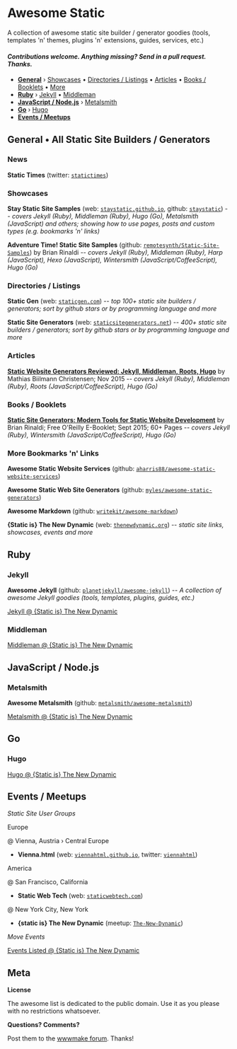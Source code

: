 # Awesome Static

A collection of awesome static site builder / generator goodies (tools, templates 'n' themes, plugins 'n' extensions, guides, services, etc.)

#### _Contributions welcome. Anything missing? Send in a pull request. Thanks._

- [**General**](#general--all-static-site-builders--generators) ›
  [Showcases](#showcases)  •
  [Directories / Listings](#directories--listings) •
  [Articles](#articles) •
  [Books / Booklets](#books--booklets) •
  [More](#more-bookmarks-n-links)
- [**Ruby**](#ruby) ›
  [Jekyll](#jekyll) •
  [Middleman](#middleman)
- [**JavaScript / Node.js**](#javascript--nodejs) ›
  [Metalsmith](#metalsmith)
- [**Go**](#go) ›
  [Hugo](#hugo)
- [**Events / Meetups**](#events--meetups)



## General • All Static Site Builders / Generators

### News

**Static Times** (twitter: [`statictimes`](https://twitter.com/statictimes))

### Showcases

**Stay Static Site Samples** (web: [`staystatic.github.io`](http://staystatic.github.io), github: [`staystatic`](https://github.com/staystatic)) -- _covers Jekyll (Ruby), Middleman (Ruby), Hugo (Go), Metalsmith (JavaScript) and others; showing how to use pages, posts and custom types (e.g. bookmarks 'n' links)_

**Adventure Time! Static Site Samples** (github: [`remotesynth/Static-Site-Samples`](https://github.com/remotesynth/Static-Site-Samples))
by Brian Rinaldi -- _covers Jekyll (Ruby), Middleman (Ruby), Harp (JavaScript), Hexo (JavaScript), Wintersmith (JavaScript/CoffeeScript), Hugo (Go)_


### Directories / Listings

**Static Gen** (web: [`staticgen.com`](http://staticgen.com))  -- _top 100+ static site builders / generators; sort by github stars or by programming language and more_

**Static Site Generators** (web: [`staticsitegenerators.net`](https://staticsitegenerators.net))  -- _400+ static site builders / generators; sort by github stars or by programming language and more_


### Articles

[**Static Website Generators Reviewed: Jekyll, Middleman, Roots, Hugo**](https://www.smashingmagazine.com/2015/11/static-website-generators-jekyll-middleman-roots-hugo-review)
by Mathias Biilmann Christensen; Nov 2015 -- _covers Jekyll (Ruby), Middleman (Ruby), Roots (JavaScript/CoffeeScript), Hugo (Go)_

### Books / Booklets

[**Static Site Generators: Modern Tools for Static Website Development**](http://www.oreilly.com/web-platform/free/static-site-generators.csp)
by Brian Rinaldi; Free O'Reilly E-Booklet; Sept 2015; 60+ Pages -- _covers Jekyll (Ruby), Wintersmith (JavaScript/CoffeeScript), Hugo (Go)_

### More Bookmarks 'n' Links

**Awesome Static Website Services** (github: [`aharris88/awesome-static-website-services`](https://github.com/aharris88/awesome-static-website-services))

**Awesome Static Web Site Generators** (github: [`myles/awesome-static-generators`](https://github.com/myles/awesome-static-generators))

**Awesome Markdown** (github: [`writekit/awesome-markdown`](https://github.com/writekit/awesome-markdown))

**{Static is} The New Dynamic** (web: [`thenewdynamic.org`](https://www.thenewdynamic.org)) -- _static site links, showcases, events and more_


## Ruby

### Jekyll

**Awesome Jekyll** (github: [`planetjekyll/awesome-jekyll`](https://github.com/planetjekyll/awesome-jekyll)) -- _A collection of awesome Jekyll goodies (tools, templates, plugins, guides, etc.)_

[Jekyll @ {Static is} The New Dynamic](https://www.thenewdynamic.org/links/#jekyll)


### Middleman

[Middleman @ {Static is} The New Dynamic](https://www.thenewdynamic.org/links/#middleman)


## JavaScript / Node.js

### Metalsmith

**Awesome Metalsmith** (github: [`metalsmith/awesome-metalsmith`](https://github.com/metalsmith/awesome-metalsmith))

[Metalsmith @ {Static is} The New Dynamic](https://www.thenewdynamic.org/links/#metalsmith)


## Go

### Hugo

[Hugo @ {Static is} The New Dynamic](https://www.thenewdynamic.org/links/#hugo)




## Events / Meetups

_Static Site User Groups_

Europe

@ Vienna, Austria › Central Europe

- **Vienna.html** (web: [`viennahtml.github.io`](http://viennahtml.github.io), twitter: [`viennahtml`](https://twitter.com/viennahtml))

America

@ San Francisco, California

- **Static Web Tech** (web: [`staticwebtech.com`](http://www.staticwebtech.com))

@ New York City, New York

- **{static is} The New Dynamic** (meetup: [`The-New-Dynamic`](http://meetup.com/The-New-Dynamic))

_Move Events_

[Events Listed @ {Static is} The New Dynamic](https://www.thenewdynamic.org/events)


## Meta

**License**

The awesome list is dedicated to the public domain. Use it as you please with no restrictions whatsoever.

**Questions? Comments?**

Post them to the [wwwmake forum](http://groups.google.com/group/wwwmake). Thanks!
